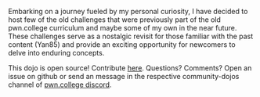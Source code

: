 Embarking on a journey fueled by my personal curiosity, I have decided to host few of the old challenges that were previously part of the old pwn.college curriculum and maybe some of my own in the near future. These challenges serve as a nostalgic revisit for those familiar with the past content (Yan85) and provide an exciting opportunity for newcomers to delve into enduring concepts.

This dojo is open source! Contribute [here](https://github.com/m0nst3r-ctf/Hunter-dojo.git). Questions? Comments? Open an issue on github or send an message in the respective community-dojos channel of [pwn.college discord](https://discord.com/invite/pwncollege).